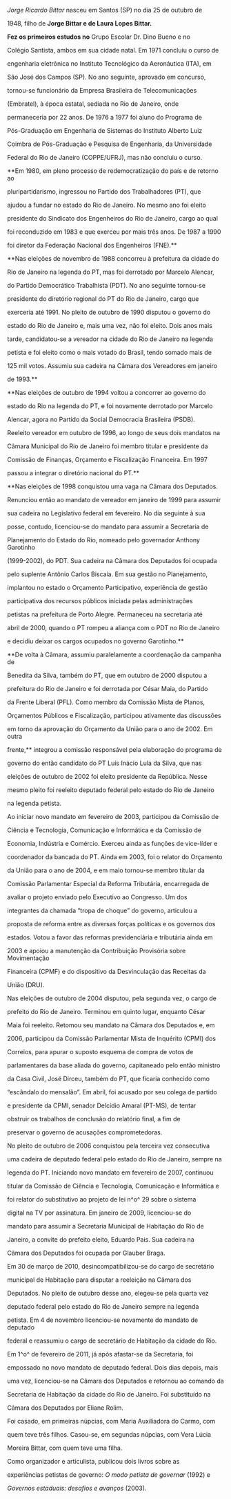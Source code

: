 

*Jorge Ricardo Bittar* nasceu em Santos (SP) no dia 25 de outubro de

1948, filho de **Jorge Bittar e de Laura Lopes Bittar.**



**Fez os primeiros estudos no** Grupo Escolar Dr. Dino Bueno e no

Colégio Santista, ambos em sua cidade natal. Em 1971 concluiu o curso de

engenharia eletrônica no Instituto Tecnológico da Aeronáutica (ITA), em

São José dos Campos (SP). No ano seguinte, aprovado em concurso,

tornou-se funcionário da Empresa Brasileira de Telecomunicações

(Embratel), à época estatal, sediada no Rio de Janeiro, onde

permaneceria por 22 anos. De 1976 a 1977 foi aluno do Programa de

Pós-Graduação em Engenharia de Sistemas do Instituto Alberto Luiz

Coimbra de Pós-Graduação e Pesquisa de Engenharia, da Universidade

Federal do Rio de Janeiro (COPPE/UFRJ), mas não concluiu o curso.



**Em 1980, em pleno processo de redemocratização do país e de retorno ao

pluripartidarismo, ingressou no Partido dos Trabalhadores (PT), que

ajudou a fundar no estado do Rio de Janeiro. No mesmo ano foi eleito

presidente do Sindicato dos Engenheiros do Rio de Janeiro, cargo ao qual

foi reconduzido em 1983 e que exerceu por mais três anos. De 1987 a 1990

foi diretor da Federação Nacional dos Engenheiros (FNE).**



**Nas eleições de novembro de 1988 concorreu à prefeitura da cidade do

Rio de Janeiro na legenda do PT, mas foi derrotado por Marcelo Alencar,

do Partido Democrático Trabalhista (PDT). No ano seguinte tornou-se

presidente do diretório regional do PT do Rio de Janeiro, cargo que

exerceria até 1991. No pleito de outubro de 1990 disputou o governo do

estado do Rio de Janeiro e, mais uma vez, não foi eleito. Dois anos mais

tarde, candidatou-se a vereador na cidade do Rio de Janeiro na legenda

petista e foi eleito como o mais votado do Brasil, tendo somado mais de

125 mil votos. Assumiu sua cadeira na Câmara dos Vereadores em janeiro

de 1993.**



**Nas eleições de outubro de 1994 voltou a concorrer ao governo do

estado do Rio na legenda do PT, e foi novamente derrotado por Marcelo

Alencar, agora no Partido da Social Democracia Brasileira (PSDB).

Reeleito vereador em outubro de 1996, ao longo de seus dois mandatos na

Câmara Municipal do Rio de Janeiro foi membro titular e presidente da

Comissão de Finanças, Orçamento e Fiscalização Financeira. Em 1997

passou a integrar o diretório nacional do PT.**



**Nas eleições de 1998 conquistou uma vaga na Câmara dos Deputados.

Renunciou então ao mandato de vereador em janeiro de 1999 para assumir

sua cadeira no Legislativo federal em fevereiro. No dia seguinte à sua

posse, contudo, licenciou-se do mandato para assumir a Secretaria de

Planejamento do Estado do Rio, nomeado pelo governador Anthony Garotinho

(1999-2002), do PDT. Sua cadeira na Câmara dos Deputados foi ocupada

pelo suplente Antônio Carlos Biscaia. Em sua gestão no Planejamento,

implantou no estado o Orçamento Participativo, experiência de gestão

participativa dos recursos públicos iniciada pelas administrações

petistas na prefeitura de Porto Alegre. Permaneceu na secretaria até

abril de 2000, quando o PT rompeu a aliança com o PDT no Rio de Janeiro

e decidiu deixar os cargos ocupados no governo Garotinho.**



**De volta à Câmara, assumiu paralelamente a coordenação da campanha de

Benedita da Silva, também do PT, que em outubro de 2000 disputou a

prefeitura do Rio de Janeiro e foi derrotada por César Maia, do Partido

da Frente Liberal (PFL). Como membro da Comissão Mista de Planos,

Orçamentos Públicos e Fiscalização, participou ativamente das discussões

em torno da aprovação do Orçamento da União para o ano de 2002. Em outra

frente,** integrou a comissão responsável pela elaboração do programa de

governo do então candidato do PT Luís Inácio Lula da Silva, que nas

eleições de outubro de 2002 foi eleito presidente da República. Nesse

mesmo pleito foi reeleito deputado federal pelo estado do Rio de Janeiro

na legenda petista.



Ao iniciar novo mandato em fevereiro de 2003, participou da Comissão de

Ciência e Tecnologia, Comunicação e Informática e da Comissão de

Economia, Indústria e Comércio. Exerceu ainda as funções de vice-líder e

coordenador da bancada do PT. Ainda em 2003, foi o relator do Orçamento

da União para o ano de 2004, e em maio tornou-se membro titular da

Comissão Parlamentar Especial da Reforma Tributária, encarregada de

avaliar o projeto enviado pelo Executivo ao Congresso. Um dos

integrantes da chamada “tropa de choque” do governo, articulou a

proposta de reforma entre as diversas forças políticas e os governos dos

estados. Votou a favor das reformas previdenciária e tributária ainda em

2003 e apoiou a manutenção da Contribuição Provisória sobre Movimentação

Financeira (CPMF) e do dispositivo da Desvinculação das Receitas da

União (DRU).



Nas eleições de outubro de 2004 disputou, pela segunda vez, o cargo de

prefeito do Rio de Janeiro. Terminou em quinto lugar, enquanto César

Maia foi reeleito. Retomou seu mandato na Câmara dos Deputados e, em

2006, participou da Comissão Parlamentar Mista de Inquérito (CPMI) dos

Correios, para apurar o suposto esquema de compra de votos de

parlamentares da base aliada do governo, capitaneado pelo então ministro

da Casa Civil, José Dirceu, também do PT, que ficaria conhecido como

“escândalo do mensalão”. Em abril, foi acusado por seu colega de partido

e presidente da CPMI, senador Delcídio Amaral (PT-MS), de tentar

obstruir os trabalhos de conclusão do relatório final, a fim de

preservar o governo de acusações comprometedoras.



No pleito de outubro de 2006 conquistou pela terceira vez consecutiva

uma cadeira de deputado federal pelo estado do Rio de Janeiro, sempre na

legenda do PT. Iniciando novo mandato em fevereiro de 2007, continuou

titular da Comissão de Ciência e Tecnologia, Comunicação e Informática e

foi relator do substitutivo ao projeto de lei n^o^ 29 sobre o sistema

digital na TV por assinatura. Em janeiro de 2009, licenciou-se do

mandato para assumir a Secretaria Municipal de Habitação do Rio de

Janeiro, a convite do prefeito eleito, Eduardo Pais. Sua cadeira na

Câmara dos Deputados foi ocupada por Glauber Braga.



Em 30 de março de 2010, desincompatibilizou-se do cargo de secretário

municipal de Habitação para disputar a reeleição na Câmara dos

Deputados. No pleito de outubro desse ano, elegeu-se pela quarta vez

deputado federal pelo estado do Rio de Janeiro sempre na legenda

petista. Em 4 de novembro licenciou-se novamente do mandato de deputado

federal e reassumiu o cargo de secretário de Habitação da cidade do Rio.

Em 1^o^ de fevereiro de 2011, já após afastar-se da Secretaria, foi

empossado no novo mandato de deputado federal. Dois dias depois, mais

uma vez, licenciou-se na Câmara dos Deputados e retornou ao comando da

Secretaria de Habitação da cidade do Rio de Janeiro. Foi substituído na

Câmara dos Deputados por Eliane Rolim.



Foi casado, em primeiras núpcias, com Maria Auxiliadora do Carmo, com

quem teve três filhos. Casou-se, em segundas núpcias, com Vera Lúcia

Moreira Bittar, com quem teve uma filha.



Como organizador e articulista, publicou dois livros sobre as

experiências petistas de governo: *O modo petista de governar* (1992) e

*Governos estaduais: desafios e avanços* (2003).



